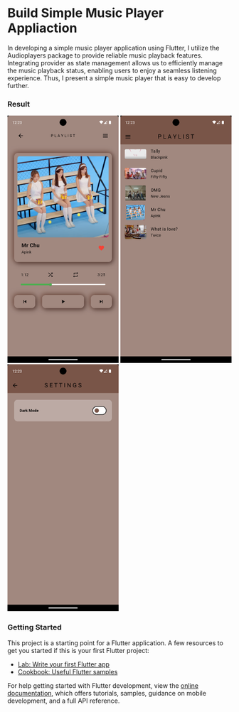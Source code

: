 # Build Simple Music Player Appliaction

In developing a simple music player application using Flutter, I utilize the Audioplayers package to provide reliable music playback features. Integrating provider as state management allows us to efficiently manage the music playback status, enabling users to enjoy a seamless listening experience. Thus, I present a simple music player that is easy to develop further.

<!-- ### Video

<a href="https://www.tiktok.com/@ikbalzohr/video/7332895561969978630" >
    <img src="./docs/image/tiktok.png"  width="100" style="display: inline" />
</a> -->

### Result

<div style="display: inline">
    <img src="./docs/images/ss1.png" width="250" style="display: inline" />
    <img src="./docs/images/ss2.png" width="250" style="display: inline" />
    <img src="./docs/images/ss3.png" width="250" style="display: inline" />
</div>

### Getting Started

This project is a starting point for a Flutter application.
A few resources to get you started if this is your first Flutter project:

- [Lab: Write your first Flutter app](https://docs.flutter.dev/get-started/codelab)
- [Cookbook: Useful Flutter samples](https://docs.flutter.dev/cookbook)

For help getting started with Flutter development, view the
[online documentation](https://docs.flutter.dev/), which offers tutorials,
samples, guidance on mobile development, and a full API reference.
